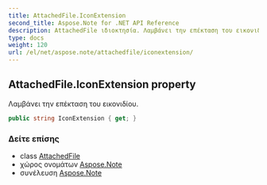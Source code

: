 ```yaml
---
title: AttachedFile.IconExtension
second_title: Aspose.Note for .NET API Reference
description: AttachedFile ιδιοκτησία. Λαμβάνει την επέκταση του εικονιδίου.
type: docs
weight: 120
url: /el/net/aspose.note/attachedfile/iconextension/
---
```

## AttachedFile.IconExtension property

Λαμβάνει την επέκταση του εικονιδίου.

```csharp
public string IconExtension { get; }
```

### Δείτε επίσης

* class [AttachedFile](../)
* χώρος ονομάτων [Aspose.Note](../../attachedfile/)
* συνέλευση [Aspose.Note](../../../)


